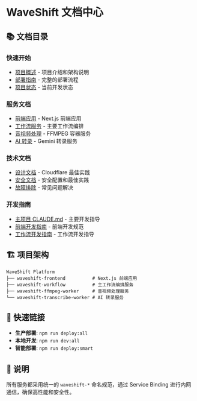 # WaveShift 文档中心

## 📚 文档目录

### 快速开始
- [项目概述](../README.md) - 项目介绍和架构说明
- [部署指南](../DEPLOYMENT_GUIDE.md) - 完整的部署流程
- [项目状态](../PROJECT_STATUS.md) - 当前开发状态

### 服务文档
- [前端应用](../waveshift-frontend/README.md) - Next.js 前端应用
- [工作流服务](../waveshift-workflow/README.md) - 主要工作流编排
- [音视频处理](../waveshift-ffmpeg-worker/CLAUDE.md) - FFMPEG 容器服务
- [AI 转录](../waveshift-transcribe-worker/README.md) - Gemini 转录服务

### 技术文档
- [设计文档](../waveshift-frontend/DESIGN.md) - Cloudflare 最佳实践
- [安全文档](../waveshift-frontend/SECURITY.md) - 安全配置和最佳实践
- [故障排除](../waveshift-frontend/TROUBLESHOOTING.md) - 常见问题解决

### 开发指南
- [主项目 CLAUDE.md](../CLAUDE.md) - 主要开发指导
- [前端开发指南](../waveshift-frontend/CLAUDE.md) - 前端开发规范
- [工作流开发指南](../waveshift-workflow/CLAUDE.md) - 工作流开发指导

## 🏗️ 项目架构

```
WaveShift Platform
├── waveshift-frontend          # Next.js 前端应用
├── waveshift-workflow          # 主工作流编排服务
├── waveshift-ffmpeg-worker     # 音视频处理服务
└── waveshift-transcribe-worker # AI 转录服务
```

## 🚀 快速链接

- **生产部署**: `npm run deploy:all`
- **本地开发**: `npm run dev:all`
- **智能部署**: `npm run deploy:smart`

## 📝 说明

所有服务都采用统一的 `waveshift-*` 命名规范，通过 Service Binding 进行内网通信，确保高性能和安全性。
